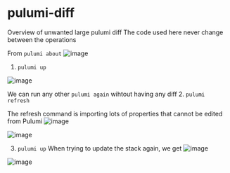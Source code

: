 # pulumi-diff
Overview of unwanted large pulumi diff
The code used here never change between the operations

From `pulumi about`
![image](https://github.com/sinePaul/pulumi-diff/assets/94847275/5b9fec9c-cbdd-405c-b503-e3ad65cf2e18)


1. `pulumi up`

![image](https://github.com/sinePaul/pulumi-diff/assets/94847275/0408054f-3b67-4643-9320-0ce5c89ff2a0)

We can run any other `pulumi again` wihtout having any diff 
2. `pulumi refresh`

The refresh command is importing lots of properties that cannot be edited from Pulumi
![image](https://github.com/sinePaul/pulumi-diff/assets/94847275/40ec5766-ce18-49b3-bd9c-c9ce4fa4dbd3)

![image](https://github.com/sinePaul/pulumi-diff/assets/94847275/02d2b580-8541-4586-94ae-2976ec57675b)


3. `pulumi up`
When trying to update the stack again, we get 
![image](https://github.com/sinePaul/pulumi-diff/assets/94847275/a8d5644c-4ac2-4987-bbe0-4f989d15ab03)

![image](https://github.com/sinePaul/pulumi-diff/assets/94847275/eb2a9bae-76d2-4920-904d-af7d50027936)
